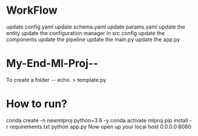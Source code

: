 # WorkFlow
update config.yaml
update schema.yaml
update params.yaml
update the entity
update the configuration manager in src config
update the components
update the pipeline
update the main.py
update the app.py

# My-End-Ml-Proj--

To create a folder -- echo. > template.py

# How to run?

 conda create -n newmlproj python=3.8 -y 
 conda activate mlproj
 pip install -r requirements.txt
 python app.py
 Now open up your local host 0.0.0.0:8080